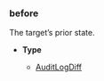### before [](https://discordpy.readthedocs.io/en/v1.7.3/api.html#discord.AuditLogEntry.before)

The target’s prior state.

- **Type**

	- [AuditLogDiff](discord/Audit%20Log%20Data/AuditLogDiff/AuditLogDiff)

